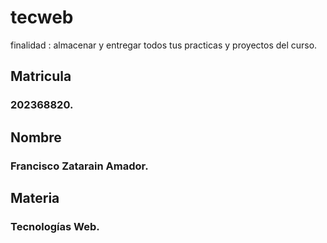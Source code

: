 # tecweb
finalidad : almacenar y entregar todos tus practicas y proyectos del curso.

## Matricula
### 202368820.

## Nombre
### Francisco Zatarain Amador.

## Materia
### Tecnologías Web.
